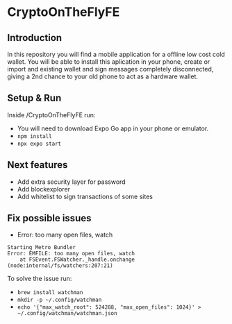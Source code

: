 # CryptoOnTheFlyFE

## Introduction

In this repository you will find a mobile application for a offline low cost cold wallet. You will be able to install this aplication in your phone, create or import and existing wallet and sign messages completely disconnected, giving a 2nd chance to your old phone to act as a hardware wallet.

## Setup & Run

Inside /CryptoOnTheFlyFE run:

- You will need to download Expo Go app in your phone or emulator.
- `npm install`
- `npx expo start`

## Next features
- Add extra security layer for password
- Add blockexplorer
- Add whitelist to sign transactions of some sites


## Fix possible issues

- Error: too many open files, watch
```
Starting Metro Bundler
Error: EMFILE: too many open files, watch
    at FSEvent.FSWatcher._handle.onchange (node:internal/fs/watchers:207:21)
```

To solve the issue run:
- `brew install watchman`
- `mkdir -p ~/.config/watchman`
- `echo '{"max_watch_root": 524288, "max_open_files": 1024}' > ~/.config/watchman/watchman.json`
